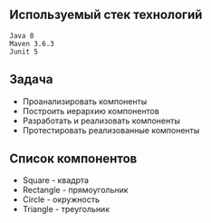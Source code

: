 ## **Используемый стек технологий**

    Java 8
    Maven 3.6.3
    Junit 5
## **Задача**
+ Проанализировать компоненты
+ Построить иерархию компонентов
+ Разработать и реализовать компоненты
+ Протестировать реализованные компоненты
## **Список компонентов**
+ Square - квадрта
+ Rectangle - прямоугольник
+ Circle - окружность
+ Triangle - треугольник


